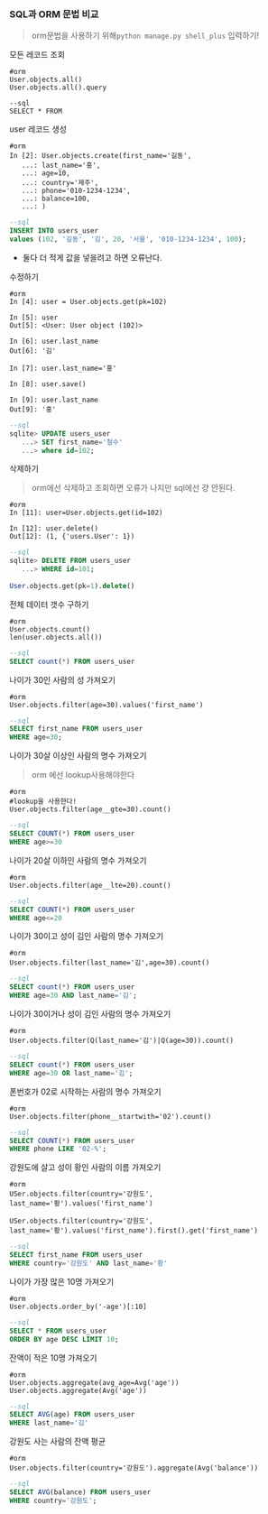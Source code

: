 ### SQL과 ORM 문법 비교

>  orm문법을 사용하기 위해`python manage.py shell_plus` 입력하기!



모든 레코드 조회

```shell
#orm
User.objects.all()
User.objects.all().query
```

```sqlite
--sql
SELECT * FROM 
```



user 레코드 생성

```shell
#orm
In [2]: User.objects.create(first_name='길동',
   ...: last_name='홍',
   ...: age=10,
   ...: country='제주',
   ...: phone='010-1234-1234',
   ...: balance=100,
   ...: )
```

```sql
--sql
INSERT INTO users_user      
values (102, '길동', '김', 20, '서울', '010-1234-1234', 100);


```

- 둘다 더 적게 값을 넣을려고 하면 오류난다.



수정하기

```shell
#orm
In [4]: user = User.objects.get(pk=102)

In [5]: user
Out[5]: <User: User object (102)>

In [6]: user.last_name
Out[6]: '김'

In [7]: user.last_name='홍'

In [8]: user.save()

In [9]: user.last_name
Out[9]: '홍'
```

```sql
--sql
sqlite> UPDATE users_user
   ...> SET first_name='철수'
   ...> where id=102;
```



삭제하기

> orm에선 삭제하고 조회하면 오류가 나지만 sql에선 걍 안된다.

```shell
#orm
In [11]: user=User.objects.get(id=102)

In [12]: user.delete()
Out[12]: (1, {'users.User': 1})

```

```sql
--sql
sqlite> DELETE FROM users_user
   ...> WHERE id=101;
   
User.objects.get(pk=1).delete()
```



전체 데이터 갯수 구하기

```shell
#orm
User.objects.count()
len(user.objects.all())
```

```sql
--sql
SELECT count(*) FROM users_user

```



나이가 30인 사람의 성 가져오기

```shell
#orm
User.objects.filter(age=30).values('first_name')
```

```sql
--sql
SELECT first_name FROM users_user
WHERE age=30;

```



나이가 30살 이상인 사람의 명수 가져오기

> orm 에선 lookup사용해야한다

```shell
#orm
#lookup을 사용한다!
User.objects.filter(age__gte=30).count()
```

```sql
--sql
SELECT COUNT(*) FROM users_user
WHERE age>=30
```



나이가 20살 이하인 사람의 명수 가져오기

```shell
#orm
User.objects.filter(age__lte=20).count()
```

```sql
--sql
SELECT COUNT(*) FROM users_user
WHERE age<=20
```



나이가 30이고 성이 김인 사람의 명수 가져오기

```shell
#orm
User.objects.filter(last_name='김',age=30).count()
```

```sql
--sql
SELECT count(*) FROM users_user
WHERE age=30 AND last_name='김';
```



나이가 30이거나 성이 김인 사람의 명수 가져오기

```shell
#orm
User.objects.filter(Q(last_name='김')|Q(age=30)).count()
```

```sql
--sql
SELECT count(*) FROM users_user
WHERE age=30 OR last_name='김';
```



폰번호가 02로 시작하는 사람의 명수 가져오기

```shell
#orm
User.objects.filter(phone__startwith='02').count()
```

```sql
--sql
SELECT COUNT(*) FROM users_user
WHERE phone LIKE '02-%';
```



강원도에 살고 성이 황인 사람의 이름 가져오기

```shell
#orm
USer.objects.filter(country='강원도', last_name='황').values('first_name')

USer.objects.filter(country='강원도', last_name='황').values('first_name').first().get('first_name')
```

```sql
--sql
SELECT first_name FROM users_user
WHERE country='강원도' AND last_name='황'
```



나이가 가장 많은 10명 가져오기

```shell
#orm
User.objects.order_by('-age')[:10]

```

```sql
--sql
SELECT * FROM users_user
ORDER BY age DESC LIMIT 10;
```



잔액이 적은 10명 가져오기

```shell
#orm
User.objects.aggregate(avg_age=Avg('age'))
User.objects.aggregate(Avg('age'))
```

```sql
--sql
SELECT AVG(age) FROM users_user
WHERE last_name='김'
```



강원도 사는 사람의 잔액 평균

```shell
#orm
User.objects.filter(country='강원도').aggregate(Avg('balance'))
```

```sql
--sql
SELECT AVG(balance) FROM users_user
WHERE country='강원도';
```

